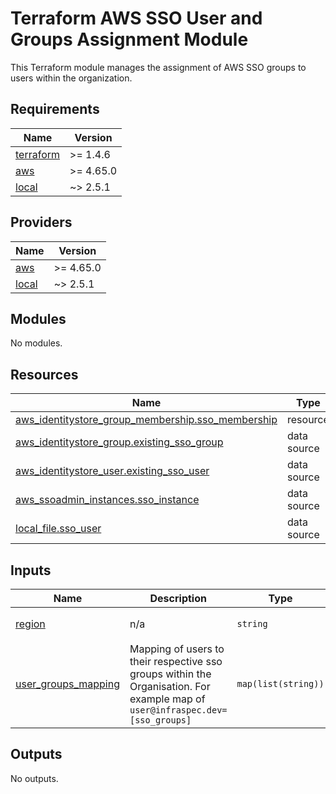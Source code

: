 # Terraform AWS SSO User and Groups Assignment Module
This Terraform module manages the assignment of AWS SSO groups to users within the organization.

## Requirements

| Name | Version |
|------|---------|
| <a name="requirement_terraform"></a> [terraform](#requirement\_terraform) | >= 1.4.6 |
| <a name="requirement_aws"></a> [aws](#requirement\_aws) | >= 4.65.0 |
| <a name="requirement_local"></a> [local](#requirement\_local) | ~> 2.5.1 |

## Providers

| Name | Version |
|------|---------|
| <a name="provider_aws"></a> [aws](#provider\_aws) | >= 4.65.0 |
| <a name="provider_local"></a> [local](#provider\_local) | ~> 2.5.1 |

## Modules

No modules.

## Resources

| Name | Type |
|------|------|
| [aws_identitystore_group_membership.sso_membership](https://registry.terraform.io/providers/hashicorp/aws/latest/docs/resources/identitystore_group_membership) | resource |
| [aws_identitystore_group.existing_sso_group](https://registry.terraform.io/providers/hashicorp/aws/latest/docs/data-sources/identitystore_group) | data source |
| [aws_identitystore_user.existing_sso_user](https://registry.terraform.io/providers/hashicorp/aws/latest/docs/data-sources/identitystore_user) | data source |
| [aws_ssoadmin_instances.sso_instance](https://registry.terraform.io/providers/hashicorp/aws/latest/docs/data-sources/ssoadmin_instances) | data source |
| [local_file.sso_user](https://registry.terraform.io/providers/hashicorp/local/latest/docs/data-sources/file) | data source |

## Inputs

| Name | Description | Type | Default | Required |
|------|-------------|------|---------|:--------:|
| <a name="input_region"></a> [region](#input\_region) | n/a | `string` | `"us-east-1"` | no |
| <a name="input_user_groups_mapping"></a> [user\_groups\_mapping](#input\_user\_groups\_mapping) | Mapping of users to their respective sso groups within the Organisation. For example map of `user@infraspec.dev=[sso_groups]` | `map(list(string))` | `{}` | no |

## Outputs

No outputs.

